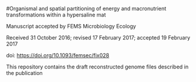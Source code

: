 
#Organismal and spatial partitioning of energy and macronutrient transformations within a hypersaline mat

Manuscript accepted by FEMS Microbiology Ecology

Received 31 October 2016; revised 17 February 2017; accepted 19 February 2017

doi: https://doi.org/10.1093/femsec/fix028

This repository contains the draft reconstructed genome files described in the publication
